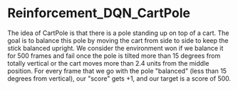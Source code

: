 # Reinforcement_DQN_CartPole
The idea of CartPole is that there is a pole standing up on top of a cart. The goal is to balance this pole by moving the cart from side to side to keep the stick balanced upright.  We consider the environment won if we balance it for 500 frames and fail once the pole is tilted more than 15 degrees from totally vertical or the cart moves more than 2.4 units from the middle position.  For every frame that we go with the pole "balanced" (less than 15 degrees from vertical), our "score" gets +1, and our target is a score of 500.

